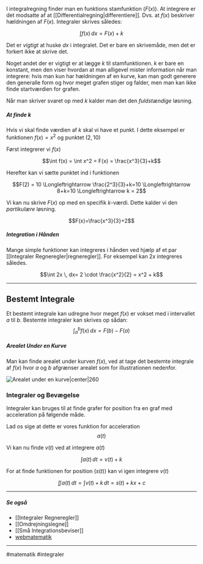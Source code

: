 I integralregning finder man en funktions stamfunktion ($F(x)$). At integrere er det modsatte af at [[Differentialregning|differentiere]]. Dvs. at $f(x)$ beskriver hældningen af $F(x)$. Integraler skrives således:

$$\int f(x) \,dx = F(x) + k$$

Det er *vigtigt* at huske $dx$ i integralet. Det er bare en skrivemåde, men det er forkert ikke at skrive det.

Noget andet der er vigtigt er at lægge $k$ til stamfunktionen. $k$ er bare en konstant, men den viser hvordan at man alligevel mister information når man integrere: hvis man kun har hældningen af en kurve, kan man godt generere den generalle form og hvor meget grafen stiger og falder, men man kan ikke finde startværdien for grafen. 

Når man skriver svaret op med $k$ kalder man det den *fuldstændige* løsning.

##### At finde $k$
Hvis vi skal finde værdien af $k$ skal vi have et punkt. I dette eksempel er funktionen $f(x) = x^2$ og punktet $(2,10)$

Først integrerer vi $f(x)$

$$\int f(x) = \int x^2 = F(x) = \frac{x^3}{3}+k$$

Herefter kan vi sætte punktet ind i funktionen

$$F(2) = 10 \Longleftrightarrow \frac{2^3}{3}+k=10 \Longleftrightarrow 8+k=10 \Longleftrightarrow k = 2$$

Vi kan nu skrive $F(x)$ op med en specifik $k$-værdi. Dette kalder vi den *partikulære* løsning.

$$F(x)=\frac{x^3}{3}+2$$


##### Integration i Hånden
Mange simple funktioner kan integreres i hånden ved hjælp af et par [[Integraler Regneregler|regneregler]]. For eksempel kan $2x$ integreres således.

$$\int 2x \, dx= 2 \cdot \frac{x^2}{2} = x^2 + k$$

---

## Bestemt Integrale
Et bestemt integrale kan udregne hvor meget $f(x)$ er vokset med i intervallet $a$ til $b$. Bestemte integraler kan skrives op sådan:
$$\int_{a}^{b} f(x) \,dx = F(b) - F(a)$$


##### Arealet Under en Kurve
Man kan finde arealet under kurven $f(x)$, ved at tage det bestemte integrale af $f(x)$ hvor $a$ og $b$ afgrænser arealet som for illustrationen nedenfor. 

![Arealet under en kurve|center|260](https://matplotlib.org/3.1.0/_images/sphx_glr_integral_001.png)

### Integraler og Bevægelse

Integraler kan bruges til at finde grafer for position fra en graf med acceleration på følgende måde.

Lad os sige at dette er vores funktion for acceleration
$$a(t)$$

Vi kan nu finde $v(t)$ ved at integrere $a(t)$

$$\int a(t)\, dt = v(t) + k$$

For at finde funktionen for position ($s(t)$) kan vi igen integrere $v(t)$

$$\iint a(t)\,dt = \int v(t) + k\,dt = s(t) + kx + c$$




---
##### Se også
- [[Integraler Regneregler]]
- [[Omdrejningslegne]]
- [[Små Integrationsbeviser]]
- [webmatematik](https://www.webmatematik.dk/lektioner/matematik-a/integralregning)

---
#matematik #integraler